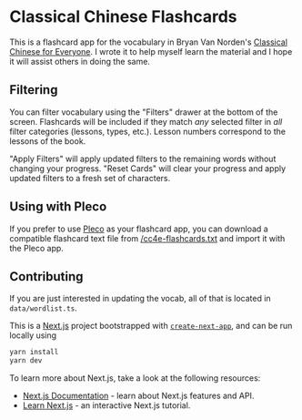 # Classical Chinese Flashcards

This is a flashcard app for the vocabulary in Bryan Van Norden's [Classical 
Chinese for 
Everyone](https://hackettpublishing.com/classical-chinese-for-everyone). I 
wrote it to help myself learn the material and I hope it will assist others in 
doing the same.

## Filtering

You can filter vocabulary using the "Filters" drawer at the bottom of the 
screen. Flashcards will be included if they match _any_ selected filter in 
_all_ filter categories (lessons, types, etc.). Lesson numbers correspond to 
the lessons of the book.

"Apply Filters" will apply updated filters to the remaining words without 
changing your progress. "Reset Cards" will clear your progress and apply 
updated filters to a fresh set of characters.

## Using with Pleco

If you prefer to use [Pleco](https://www.pleco.com/) as your flashcard app, you 
can download a compatible flashcard text file from 
[/cc4e-flashcards.txt](https://classical-chinese-flashcards.netlify.app/cc4e-flashcards.txt)
and import it with the Pleco app. 

## Contributing

If you are just interested in updating the vocab, all of that is located in 
`data/wordlist.ts`.

This is a [Next.js](https://nextjs.org/) project bootstrapped with 
[`create-next-app`](https://github.com/vercel/next.js/tree/canary/packages/create-next-app), 
and can be run locally using

```bash
yarn install
yarn dev
```

To learn more about Next.js, take a look at the following resources:

- [Next.js Documentation](https://nextjs.org/docs) - learn about Next.js features and API.
- [Learn Next.js](https://nextjs.org/learn) - an interactive Next.js tutorial.
